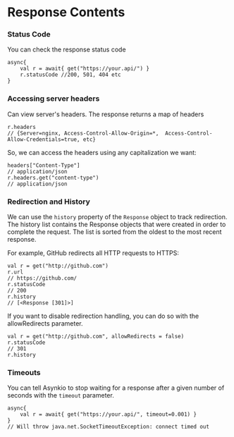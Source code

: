 
Response Contents
=================

### Status Code
You can check the response status code

    async{
        val r = await{ get("https://your.api/") }
        r.statusCode //200, 501, 404 etc
    }

### Accessing server headers
Can view server's headers. The response returns a map of headers

    r.headers
    // {Server=nginx, Access-Control-Allow-Origin=*,  Access-Control-Allow-Credentials=true, etc}

So, we can access the headers using any capitalization we want:

    headers["Content-Type"]
    // application/json
    r.headers.get("content-type")
    // application/json


### Redirection and History
We can use the `history` property of the `Response` object to track redirection.
The history list contains the Response objects that were created in order to complete the request.
The list is sorted from the oldest to the most recent response.

For example, GitHub redirects all HTTP requests to HTTPS:

    val r = get("http://github.com")
    r.url
    // https://github.com/
    r.statusCode
    // 200
    r.history
    // [<Response [301]>]

If you want to disable redirection handling, you can do so with the allowRedirects parameter.

    val r = get("http://github.com", allowRedirects = false)
    r.statusCode
    // 301
    r.history


### Timeouts
You can tell Asynkio to stop waiting for a response after a given number of seconds with the `timeout` parameter.

    async{
        val r = await{ get("https://your.api/", timeout=0.001) }
    }
    // Will throw java.net.SocketTimeoutException: connect timed out